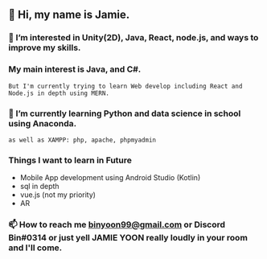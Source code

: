 ## 👋 Hi, my name is Jamie. 

### 👀 I’m interested in Unity(2D), Java, React, node.js, and ways to improve my skills.
### My main interest is Java, and C#. 
    But I'm currently trying to learn Web develop including React and Node.js in depth using MERN.

### 🌱 I’m currently learning Python and data science in school using Anaconda.
    as well as XAMPP: php, apache, phpmyadmin

### Things I want to learn in Future 
  - Mobile App development using Android Studio (Kotlin)
  - sql in depth 
  - vue.js (not my priority)
  - AR


### 📫 How to reach me binyoon99@gmail.com or Discord Bin#0314 or just yell JAMIE YOON really loudly in your room and I'll come.

<!---
binyoon99/binyoon99 is a ✨ special ✨ repository because its `README.md` (this file) appears on your GitHub profile.
You can click the Preview link to take a look at your changes.
--->
